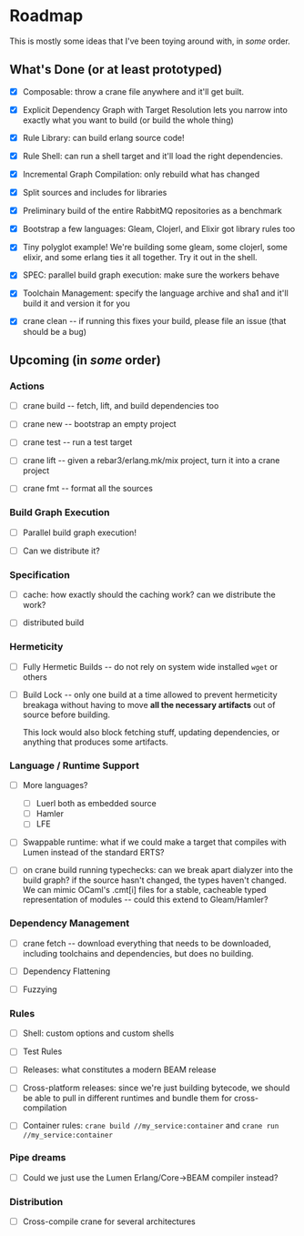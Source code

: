# Roadmap

This is mostly some ideas that I've been toying around with, in _some_ order.

## What's Done (or at least prototyped)

- [X] Composable: throw a crane file anywhere and it'll get built.

- [X] Explicit Dependency Graph with Target Resolution lets you narrow into
  exactly what you want to build (or build the whole thing)

- [X] Rule Library: can build erlang source code!

- [X] Rule Shell: can run a shell target and it'll load the right dependencies.

- [X] Incremental Graph Compilation: only rebuild what has changed

- [X] Split sources and includes for libraries

- [X] Preliminary build of the entire RabbitMQ repositories as a benchmark

- [X] Bootstrap a few languages: Gleam, Clojerl, and Elixir got library rules
  too

- [X] Tiny polyglot example! We're building some gleam, some clojerl, some
  elixir, and some erlang ties it all together. Try it out in the shell.

- [X] SPEC: parallel build graph execution: make sure the workers behave

- [X] Toolchain Management: specify the language archive and sha1 and it'll
  build it and version it for you

- [X] crane clean -- if running this fixes your build, please file an issue
  (that should be a bug)

## Upcoming (in *some* order)

### Actions

- [ ] crane build -- fetch, lift, and build dependencies too

- [ ] crane new -- bootstrap an empty project

- [ ] crane test -- run a test target

- [ ] crane lift -- given a rebar3/erlang.mk/mix project, turn it into a crane
  project

- [ ] crane fmt -- format all the sources

### Build Graph Execution

- [ ] Parallel build graph execution!

- [ ] Can we distribute it?

### Specification

- [ ] cache: how exactly should the caching work? can we distribute the work?

- [ ] distributed build

### Hermeticity

- [ ] Fully Hermetic Builds -- do not rely on system wide installed `wget` or others

- [ ] Build Lock -- only one build at a time allowed to prevent hermeticity breakaga
  without having to move __all the necessary artifacts__ out of source before building.

  This lock would also block fetching stuff, updating dependencies, or anything that
  produces some artifacts.

### Language / Runtime Support

- [ ] More languages?
  - [ ] Luerl both as embedded source
  - [ ] Hamler
  - [ ] LFE

- [ ] Swappable runtime: what if we could make a target that compiles with Lumen
  instead of the standard ERTS?

- [ ] on crane build running typechecks: can we break apart dialyzer into the build
  graph? if the source hasn't changed, the types haven't changed. We can mimic
  OCaml's .cmt[i] files for a stable, cacheable typed representation of modules
  -- could this extend to Gleam/Hamler?

### Dependency Management

- [ ] crane fetch -- download everything that needs to be downloaded, including
  toolchains and dependencies, but does no building.

- [ ] Dependency Flattening

- [ ] Fuzzying

### Rules

- [ ] Shell: custom options and custom shells

- [ ] Test Rules

- [ ] Releases: what constitutes a modern BEAM release

- [ ] Cross-platform releases: since we're just building bytecode, we should be
  able to pull in different runtimes and bundle them for cross-compilation

- [ ] Container rules: `crane build //my_service:container` and `crane run //my_service:container`

### Pipe dreams

- [ ] Could we just use the Lumen Erlang/Core->BEAM compiler instead?

### Distribution

- [ ] Cross-compile crane for several architectures
